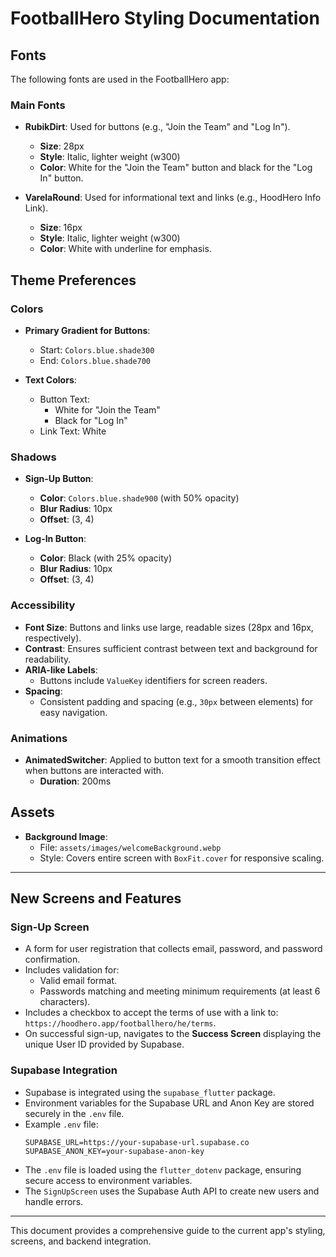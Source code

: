# FootballHero Styling Documentation

## Fonts
The following fonts are used in the FootballHero app:

### Main Fonts
- **RubikDirt**: Used for buttons (e.g., "Join the Team" and "Log In").
  - **Size**: 28px
  - **Style**: Italic, lighter weight (w300)
  - **Color**: White for the "Join the Team" button and black for the "Log In" button.

- **VarelaRound**: Used for informational text and links (e.g., HoodHero Info Link).
  - **Size**: 16px
  - **Style**: Italic, lighter weight (w300)
  - **Color**: White with underline for emphasis.

## Theme Preferences

### Colors
- **Primary Gradient for Buttons**:
  - Start: `Colors.blue.shade300`
  - End: `Colors.blue.shade700`

- **Text Colors**:
  - Button Text:
    - White for "Join the Team"
    - Black for "Log In"
  - Link Text: White

### Shadows
- **Sign-Up Button**:
  - **Color**: `Colors.blue.shade900` (with 50% opacity)
  - **Blur Radius**: 10px
  - **Offset**: (3, 4)

- **Log-In Button**:
  - **Color**: Black (with 25% opacity)
  - **Blur Radius**: 10px
  - **Offset**: (3, 4)

### Accessibility
- **Font Size**: Buttons and links use large, readable sizes (28px and 16px, respectively).
- **Contrast**: Ensures sufficient contrast between text and background for readability.
- **ARIA-like Labels**:
  - Buttons include `ValueKey` identifiers for screen readers.
- **Spacing**:
  - Consistent padding and spacing (e.g., `30px` between elements) for easy navigation.

### Animations
- **AnimatedSwitcher**: Applied to button text for a smooth transition effect when buttons are interacted with.
  - **Duration**: 200ms

## Assets
- **Background Image**:
  - File: `assets/images/welcomeBackground.webp`
  - Style: Covers entire screen with `BoxFit.cover` for responsive scaling.

---

## New Screens and Features

### **Sign-Up Screen**
- A form for user registration that collects email, password, and password confirmation.
- Includes validation for:
  - Valid email format.
  - Passwords matching and meeting minimum requirements (at least 6 characters).
- Includes a checkbox to accept the terms of use with a link to: `https://hoodhero.app/footballhero/he/terms`.
- On successful sign-up, navigates to the **Success Screen** displaying the unique User ID provided by Supabase.

### **Supabase Integration**
- Supabase is integrated using the `supabase_flutter` package.
- Environment variables for the Supabase URL and Anon Key are stored securely in the `.env` file.
- Example `.env` file:
  ```env
  SUPABASE_URL=https://your-supabase-url.supabase.co
  SUPABASE_ANON_KEY=your-supabase-anon-key
  ```
- The `.env` file is loaded using the `flutter_dotenv` package, ensuring secure access to environment variables.
- The `SignUpScreen` uses the Supabase Auth API to create new users and handle errors.

---

This document provides a comprehensive guide to the current app's styling, screens, and backend integration.

